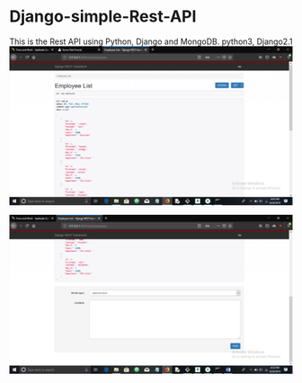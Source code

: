 # Django-simple-Rest-API
This is the Rest API using Python, Django and MongoDB.
python3, Django2.1
![alt text](myapi/pic1.png "Pic 2")


![alt text](myapi/pic2.png "Pic 1")
